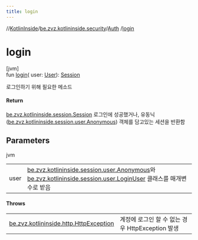 ```yaml
---
title: login
---
```

//[KotlinInside](../../../index.html)/[be.zvz.kotlininside.security](../index.html)/[Auth](index.html)
/[login](login.html)

# login

[jvm]\
fun [login](login.html)(
user: [User](../../be.zvz.kotlininside.session.user/-user/index.html)): [Session](../../be.zvz.kotlininside.session/-session/index.html)

로그인하기 위해 필요한 메소드

#### Return

[be.zvz.kotlininside.session.Session](../../be.zvz.kotlininside.session/-session/index.html) 로그인에 성공했거나,
유동닉([be.zvz.kotlininside.session.user.Anonymous](../../be.zvz.kotlininside.session.user/-anonymous/index.html)) 객체를 담고있는
세션을 반환함

## Parameters

jvm

| | |
|---|---|
| user | [be.zvz.kotlininside.session.user.Anonymous](../../be.zvz.kotlininside.session.user/-anonymous/index.html)와 [be.zvz.kotlininside.session.user.LoginUser](../../be.zvz.kotlininside.session.user/-login-user/index.html) 클래스를 매개변수로 받음 |

#### Throws

| | |
|---|---|
| [be.zvz.kotlininside.http.HttpException](../../be.zvz.kotlininside.http/-http-exception/index.html) | 계정에 로그인 할 수 없는 경우 HttpException 발생 |



